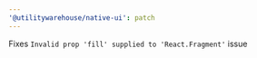 ```yaml
---
'@utilitywarehouse/native-ui': patch
---
```


Fixes `Invalid prop 'fill' supplied to 'React.Fragment'` issue
